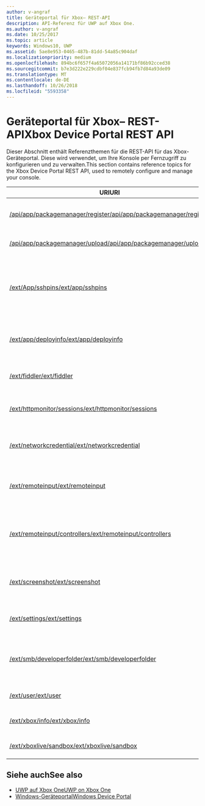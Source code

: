 ```yaml
---
author: v-angraf
title: Geräteportal für Xbox– REST-API
description: API-Referenz für UWP auf Xbox One.
ms.author: v-angraf
ms.date: 10/25/2017
ms.topic: article
keywords: Windows10, UWP
ms.assetid: 5ae8e953-0465-487b-81dd-54a85c904daf
ms.localizationpriority: medium
ms.openlocfilehash: 894bc6f657f4a65072056a14171bf86b92cced38
ms.sourcegitcommit: b7e3d222e229cdbf04e837fcb94fb7d84a93de09
ms.translationtype: MT
ms.contentlocale: de-DE
ms.lasthandoff: 10/26/2018
ms.locfileid: "5593358"
---
```

# <a name="xbox-device-portal-rest-api"></a><span data-ttu-id="96a0e-104">Geräteportal für Xbox– REST-API</span><span class="sxs-lookup"><span data-stu-id="96a0e-104">Xbox Device Portal REST API</span></span>

<span data-ttu-id="96a0e-105">Dieser Abschnitt enthält Referenzthemen für die REST-API für das Xbox-Geräteportal. Diese wird verwendet, um Ihre Konsole per Fernzugriff zu konfigurieren und zu verwalten.</span><span class="sxs-lookup"><span data-stu-id="96a0e-105">This section contains reference topics for the Xbox Device Portal REST API, used to remotely configure and manage your console.</span></span>

| <span data-ttu-id="96a0e-106">URI</span><span class="sxs-lookup"><span data-stu-id="96a0e-106">URI</span></span>        | <span data-ttu-id="96a0e-107">Beschreibung</span><span class="sxs-lookup"><span data-stu-id="96a0e-107">Description</span></span> |
|------------|-------------|
|[<span data-ttu-id="96a0e-108">/api/app/packagemanager/register</span><span class="sxs-lookup"><span data-stu-id="96a0e-108">/api/app/packagemanager/register</span></span>](wdp-loose-folder-register-api.md)| <span data-ttu-id="96a0e-109">Registriert eine App, die in einem losen Ordner enthalten ist.</span><span class="sxs-lookup"><span data-stu-id="96a0e-109">Registers an app that is contained in a loose folder.</span></span> |
|[<span data-ttu-id="96a0e-110">/api/app/packagemanager/upload</span><span class="sxs-lookup"><span data-stu-id="96a0e-110">/api/app/packagemanager/upload</span></span>](wdp-folder-upload.md)| <span data-ttu-id="96a0e-111">Lädt einen ganzen Ordner zur Konsole hoch.</span><span class="sxs-lookup"><span data-stu-id="96a0e-111">Uploads an entire folder to the console.</span></span> |
|[<span data-ttu-id="96a0e-112">/ext/App/sshpins</span><span class="sxs-lookup"><span data-stu-id="96a0e-112">/ext/app/sshpins</span></span>](uwp-sshpins-api.md)| <span data-ttu-id="96a0e-113">Löschen Sie alle vertrauenswürdigen SSH-PINs per Fernzugriff.</span><span class="sxs-lookup"><span data-stu-id="96a0e-113">Clear all trusted SSH pins remotely.</span></span> <span data-ttu-id="96a0e-114">Dies erfordert die erneute PIN-Kopplung für die UWP-Entwicklung in Visual Studio.</span><span class="sxs-lookup"><span data-stu-id="96a0e-114">Will require doing pin pairing again for Visual Studio UWP development.</span></span> |
|[<span data-ttu-id="96a0e-115">/ext/app/deployinfo</span><span class="sxs-lookup"><span data-stu-id="96a0e-115">/ext/app/deployinfo</span></span>](uwp-deployinfo-api.md)| <span data-ttu-id="96a0e-116">Fordert Bereitstellungsinformationen für ein oder mehrere installierte Pakete an.</span><span class="sxs-lookup"><span data-stu-id="96a0e-116">Requests deployment information for one or more installed packages.</span></span> |
|[<span data-ttu-id="96a0e-117">/ext/fiddler</span><span class="sxs-lookup"><span data-stu-id="96a0e-117">/ext/fiddler</span></span>](wdp-fiddler-api.md)| <span data-ttu-id="96a0e-118">Zum Aktivieren und Deaktivieren der Fiddler-Netzwerkablaufverfolgung</span><span class="sxs-lookup"><span data-stu-id="96a0e-118">Enable and disable Fiddler network tracing.</span></span> |
|[<span data-ttu-id="96a0e-119">/ext/httpmonitor/sessions</span><span class="sxs-lookup"><span data-stu-id="96a0e-119">/ext/httpmonitor/sessions</span></span>](wdp-httpMonitor-api.md)| <span data-ttu-id="96a0e-120">Abrufen des HTTP-Datenverkehrs aus der fokussierten App auf der Xbox</span><span class="sxs-lookup"><span data-stu-id="96a0e-120">Get HTTP traffic from the focused app on Xbox.</span></span> |
|[<span data-ttu-id="96a0e-121">/ext/networkcredential</span><span class="sxs-lookup"><span data-stu-id="96a0e-121">/ext/networkcredential</span></span>](uwp-networkcredentials-api.md)| <span data-ttu-id="96a0e-122">Hinzufügen, Entfernen oder Aktualisieren der Netzwerkanmeldeinformationen</span><span class="sxs-lookup"><span data-stu-id="96a0e-122">Add, remove, or update network credentials.</span></span> |
|[<span data-ttu-id="96a0e-123">/ext/remoteinput</span><span class="sxs-lookup"><span data-stu-id="96a0e-123">/ext/remoteinput</span></span>](uwp-remoteinput-api.md)| <span data-ttu-id="96a0e-124">Senden von Tastatur-, Maus- oder Controllereingaben auf einer Xbox per Fernzugriff</span><span class="sxs-lookup"><span data-stu-id="96a0e-124">Send keyboard, mouse, or controller input remotely to an Xbox.</span></span> |
|[<span data-ttu-id="96a0e-125">/ext/remoteinput/controllers</span><span class="sxs-lookup"><span data-stu-id="96a0e-125">/ext/remoteinput/controllers</span></span>](uwp-remoteinput-controllers-api.md)| <span data-ttu-id="96a0e-126">Abrufen der Anzahl der angeschlossenen physischen Controller oder Deaktivieren aller physischen Controller</span><span class="sxs-lookup"><span data-stu-id="96a0e-126">Get the number of attached physical controllers or turn off all physical controllers.</span></span> |
|[<span data-ttu-id="96a0e-127">/ext/screenshot</span><span class="sxs-lookup"><span data-stu-id="96a0e-127">/ext/screenshot</span></span>](wdp-media-capture-api.md)| <span data-ttu-id="96a0e-128">Erfasst eine PNG-Darstellung des Bildschirms, der zurzeit auf der Konsole angezeigt wird.</span><span class="sxs-lookup"><span data-stu-id="96a0e-128">Captures a PNG representation of the screen currently displayed on the console.</span></span> |
|[<span data-ttu-id="96a0e-129">/ext/settings</span><span class="sxs-lookup"><span data-stu-id="96a0e-129">/ext/settings</span></span>](wdp-xboxsettings-api.md)| <span data-ttu-id="96a0e-130">Greift auf Xbox One-Entwicklereinstellungen zu.</span><span class="sxs-lookup"><span data-stu-id="96a0e-130">Accesses Xbox One developer settings.</span></span> |
|[<span data-ttu-id="96a0e-131">/ext/smb/developerfolder</span><span class="sxs-lookup"><span data-stu-id="96a0e-131">/ext/smb/developerfolder</span></span>](wdp-smb-api.md)| <span data-ttu-id="96a0e-132">Greift über den Datei-Explorer auf Ihrem Entwicklungscomputer auf den Entwicklerordner auf Ihrer Konsole zu.</span><span class="sxs-lookup"><span data-stu-id="96a0e-132">Accesses the developer folder on your console through File Explorer on your development PC.</span></span> |
|[<span data-ttu-id="96a0e-133">/ext/user</span><span class="sxs-lookup"><span data-stu-id="96a0e-133">/ext/user</span></span>](wdp-user-management.md)| <span data-ttu-id="96a0e-134">Verwaltet Benutzer auf der Xbox One Konsole.</span><span class="sxs-lookup"><span data-stu-id="96a0e-134">Manages users on the Xbox One console.</span></span> |
|[<span data-ttu-id="96a0e-135">/ext/xbox/info</span><span class="sxs-lookup"><span data-stu-id="96a0e-135">/ext/xbox/info</span></span>](wdp-xboxinfo-api.md)| <span data-ttu-id="96a0e-136">Bietet Informationen zum Xbox One-Gerät</span><span class="sxs-lookup"><span data-stu-id="96a0e-136">Gives information about the Xbox One device.</span></span> |
|[<span data-ttu-id="96a0e-137">/ext/xboxlive/sandbox</span><span class="sxs-lookup"><span data-stu-id="96a0e-137">/ext/xboxlive/sandbox</span></span>](wdp-sandbox-api.md)| <span data-ttu-id="96a0e-138">Verwaltet Ihren Xbox Live-Sandkasten.</span><span class="sxs-lookup"><span data-stu-id="96a0e-138">Manages your Xbox Live sandbox.</span></span> |

## <a name="see-also"></a><span data-ttu-id="96a0e-139">Siehe auch</span><span class="sxs-lookup"><span data-stu-id="96a0e-139">See also</span></span>

- [<span data-ttu-id="96a0e-140">UWP auf Xbox One</span><span class="sxs-lookup"><span data-stu-id="96a0e-140">UWP on Xbox One</span></span>](index.md)
- [<span data-ttu-id="96a0e-141">Windows-Geräteportal</span><span class="sxs-lookup"><span data-stu-id="96a0e-141">Windows Device Portal</span></span>](../debug-test-perf/device-portal.md)